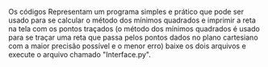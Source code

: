 Os códigos Representam um programa simples e prático que pode ser usado para se calcular o método dos mínimos quadrados e imprimir a reta na tela com os pontos traçados (o método dos mínimos quadrados é usado para se traçar uma reta que passa pelos pontos dados no plano cartesiano com a maior precisão possível e o menor erro)
baixe os dois arquivos e execute o arquivo chamado "Interface.py".